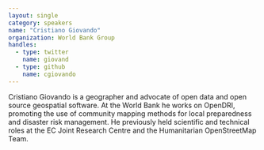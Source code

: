 ```yaml
---
layout: single
category: speakers
name: "Cristiano Giovando"
organization: World Bank Group
handles:
  - type: twitter
    name: giovand
  - type: github
    name: cgiovando
---
```


Cristiano Giovando is a geographer and advocate of open data and open source geospatial software. At the World Bank he works on OpenDRI, promoting the use of community mapping methods for local preparedness and disaster risk management. He previously held scientific and technical roles at the EC Joint Research Centre and the Humanitarian OpenStreetMap Team.
